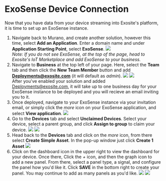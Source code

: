# ExoSense Device Connection

Now that you have data from your device streaming into Exosite's platform, it is time to set up an ExoSense instance.

1.	Navigate back to Murano, and create another solution, however this time, select **Add an Application**. Enter a domain name and under **Application Starting Point**, select **ExoSense**.
![](../../assets/ExoSense/create_application.png)\
*Note: If you do not see ExoSense, at the top of the page, head to Exosite's IoT Marketplace and add ExoSense to your business.*
2.	Navigate to **Business** at the top left of your page. Here, select the **Team** tab and then click the **New Team Member** button and add **Deployments@exosite.com** (it will default as *admin*).
![](../../assets/ExoSense/add_team_member.png)
![](../../assets/ExoSense/add_deployments.png)\
After you've enabled your solution and added Deployments@exosite.com, it will take up to one business day for your ExoSense instance to be deployed and you will recieve an email inviting you to it.
3.	Once deployed, navigate to your ExoSense instance via your invitation email, or simply click the *more* icon on your ExoSense application, and select **View application**.
![](../../assets/ExoSense/exosense_more.png)
4.	Go to the **Devices** tab and select **Unclaimed Devices**. Select your device, select a parent group, and click **Assign to group** to claim your device.
![](../../assets/ExoSense/select_unclaimed_devices.png)
![](../../assets/ExoSense/claim_device.png)
5.	Head back to the **Devices** tab and click on the *more* icon, from there select **Create Simple Asset**. In the pop-up window just click **Create 1 Asset**
![](../../assets/ExoSense/device_more.png)
6.	Click on the dashboard icon in the upper right to view the dashboard for your device. Once there, Click the *+* icon, and then the graph icon to add a new panel. From there, select a panel type, a signal, and configure the panel how you'd like it. Click **SAVE** in the bottom right to create your panel. You may continue to add as many panels as you'd like.
![](../../assets/ExoSense/view_dashboard.png)
![](../../assets/ExoSense/add_panel.png)